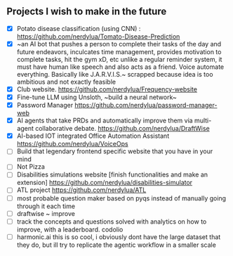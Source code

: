 ## Projects I wish to make in the future
- [x] Potato disease classification (using CNN) : https://github.com/nerdylua/Tomato-Disease-Prediction
- [x] ~an AI bot that pushes a person to complete their tasks of the day and future endeavors, inculcates time management, provides motivation to complete tasks, hit the gym xD, etc unlike a regular reminder system, it must have human like speech and also acts as a friend. Voice automate everything. Basically like J.A.R.V.I.S.~ scrapped because idea is too ambitious and not exactly feasible
- [x] Club website. https://github.com/nerdylua/Frequency-website
- [x] Fine-tune LLM using Unsloth, ~build a neural network~
- [x] Password Manager https://github.com/nerdylua/password-manager-web
- [x] AI agents that take PRDs and automatically improve them via multi-agent collaborative debate. https://github.com/nerdylua/DraftWise
- [x] AI-based IOT integrated Office Automation Assistant https://github.com/nerdylua/VoiceOps
- [ ] Build that legendary frontend specific website that you have in your mind
- [ ] Not Pizza
- [ ] Disabilities simulations website [finish functionalities and make an extension] https://github.com/nerdylua/disabilities-simulator
- [ ] ATL project https://github.com/nerdylua/ATL
- [ ] most probable question maker based on pyqs instead of manually going through it each time
- [ ] draftwise ~ improve
- [ ] track the concepts and questions solved with analytics on how to improve, with a leaderboard. codolio
- [ ] harmonic.ai this is so cool, i obviously dont have the large dataset that they do, but ill try to replicate the agentic workflow in a smaller scale
